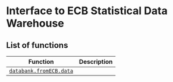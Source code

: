 # Interface to ECB Statistical Data Warehouse

## List of functions

| Function      | Description       |
|---            |---                |
[`databank.fromECB.data`](data.md)                           | 

